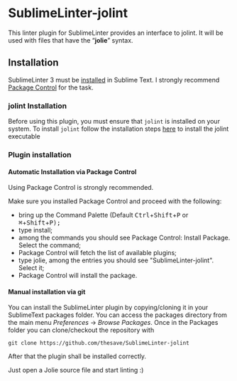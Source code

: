 SublimeLinter-jolint
================================

This linter plugin for SublimeLinter provides an interface to jolint. It will be used with files that have the “__jolie__” syntax.

## Installation

SublimeLinter 3 must be [installed](http://www.sublimelinter.com/en/latest/installation.html) in Sublime Text. I strongly recommend [Package Control](https://packagecontrol.io/installation) for the task.

### jolint Installation

Before using this plugin, you must ensure that `jolint` is installed on your system. To install `jolint` follow the installation steps [here](https://github.com/thesave/jolint) to install the jolint executable

### Plugin installation

#### Automatic Installation via Package Control

Using Package Control is strongly recommended.

Make sure you installed Package Control and proceed with the following:

- bring up the Command Palette (Default <kbd>Ctrl</kbd>+<kbd>Shift</kbd>+<kbd>P</kbd> or <kbd>⌘</kbd>+<kbd>Shift</kbd>+<kbd>P<kbd>);
- type install;
- among the commands you should see Package Control: Install Package. Select the command;
- Package Control will fetch the list of available plugins;
- type jolie, among the entries you should see "SublimeLinter-jolint". Select it;
- Package Control will install the package.

#### Manual installation via git

You can install the SublimeLinter plugin by copying/cloning it in your SublimeText packages folder.
You can access the packages directory from the main menu *Preferences* -> *Browse Packages*.
Once in the Packages folder you can clone/checkout the repository with 

    git clone https://github.com/thesave/SublimeLinter-jolint

After that the plugin shall be installed correctly.

Just open a Jolie source file and start linting :)
